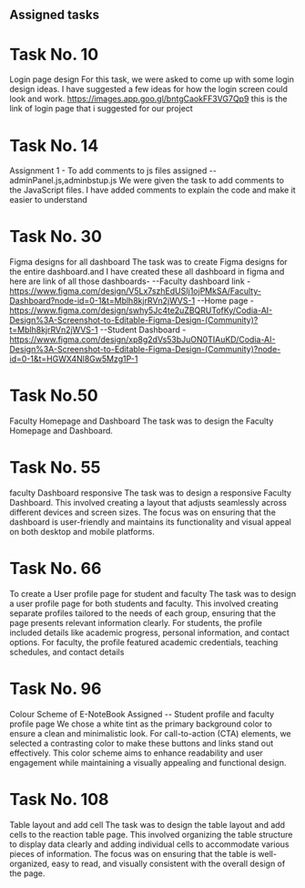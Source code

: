 ## Assigned tasks 
# Task No. 10 
Login page design 
For this task, we were asked to come up with some login design ideas. I have suggested a few ideas for how the login screen could look and work.
https://images.app.goo.gl/bntgCaokFF3VG7Qp9 this is the link of login page that i suggested for our project 

# Task No. 14
Assignment 1 - To add comments to js files
assigned -- adminPanel.js,adminbstup.js
We were given the task to add comments to the JavaScript files. I have added comments to explain the code and make it easier to understand

# Task No. 30 
Figma designs for all dashboard 
The task was to create Figma designs for the entire dashboard.and I have created these all dashboard in figma and here are link of all those dashboards-
--Faculty dashboard link -https://www.figma.com/design/V5Lx7szhEdUSIj1ojPMkSA/Faculty-Dashboard?node-id=0-1&t=Mblh8kjrRVn2jWVS-1
--Home page - https://www.figma.com/design/swhy5Jc4te2uZBQRUTofKy/Codia-AI-Design%3A-Screenshot-to-Editable-Figma-Design-(Community)?t=Mblh8kjrRVn2jWVS-1
--Student Dashboard - https://www.figma.com/design/xp8g2dVs53bJuON0TIAuKD/Codia-AI-Design%3A-Screenshot-to-Editable-Figma-Design-(Community)?node-id=0-1&t=HGWX4Nl8Gw5Mzg1P-1
# Task No.50
Faculty Homepage and Dashboard 
The task was to design the Faculty Homepage and Dashboard.
# Task No. 55
faculty Dashboard responsive
The task was to design a responsive Faculty Dashboard. 
This involved creating a layout that adjusts seamlessly across different devices and screen sizes.
The focus was on ensuring that the dashboard is user-friendly and maintains its functionality and visual appeal on both desktop and mobile platforms.
# Task No. 66
To create a User profile page for student and faculty
The task was to design a user profile page for both students and faculty.
This involved creating separate profiles tailored to the needs of each group, ensuring that the page presents relevant information clearly. 
For students, the profile included details like academic progress, personal information, and contact options.
For faculty, the profile featured academic credentials, teaching schedules, and contact details
# Task No. 96
Colour Scheme of E-NoteBook 
Assigned -- Student profile and faculty profile page
 We chose a white tint as the primary background color to ensure a clean and minimalistic look. 
 For call-to-action (CTA) elements, we selected a contrasting color to make these buttons and links stand out effectively.
 This color scheme aims to enhance readability and user engagement while maintaining a visually appealing and functional design.
# Task No. 108
Table layout and add cell 
The task was to design the table layout and add cells to the reaction table page.
This involved organizing the table structure to display data clearly and adding individual cells to accommodate various pieces of information.
The focus was on ensuring that the table is well-organized, easy to read, and visually consistent with the overall design of the page.




